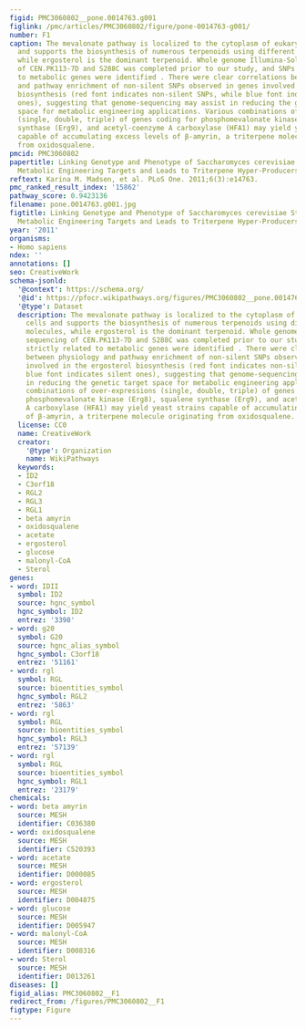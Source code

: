 ```yaml
---
figid: PMC3060802__pone.0014763.g001
figlink: /pmc/articles/PMC3060802/figure/pone-0014763-g001/
number: F1
caption: The mevalonate pathway is localized to the cytoplasm of eukaryotic cells
  and supports the biosynthesis of numerous terpenoids using different precursor molecules,
  while ergosterol is the dominant terpenoid. Whole genome Illumina-Solexa sequencing
  of CEN.PK113-7D and S288C was completed prior to our study, and SNPs strictly related
  to metabolic genes were identified . There were clear correlations between physiology
  and pathway enrichment of non-silent SNPs observed in genes involved in the ergosterol
  biosynthesis (red font indicates non-silent SNPs, while blue font indicates silent
  ones), suggesting that genome-sequencing may assist in reducing the genetic target
  space for metabolic engineering applications. Various combinations of over-expressions
  (single, double, triple) of genes coding for phosphomevalonate kinase (Erg8), squalene
  synthase (Erg9), and acetyl-coenzyme A carboxylase (HFA1) may yield yeast strains
  capable of accumulating excess levels of β-amyrin, a triterpene molecule originating
  from oxidosqualene.
pmcid: PMC3060802
papertitle: Linking Genotype and Phenotype of Saccharomyces cerevisiae Strains Reveals
  Metabolic Engineering Targets and Leads to Triterpene Hyper-Producers.
reftext: Karina M. Madsen, et al. PLoS One. 2011;6(3):e14763.
pmc_ranked_result_index: '15862'
pathway_score: 0.9423136
filename: pone.0014763.g001.jpg
figtitle: Linking Genotype and Phenotype of Saccharomyces cerevisiae Strains Reveals
  Metabolic Engineering Targets and Leads to Triterpene Hyper-Producers
year: '2011'
organisms:
- Homo sapiens
ndex: ''
annotations: []
seo: CreativeWork
schema-jsonld:
  '@context': https://schema.org/
  '@id': https://pfocr.wikipathways.org/figures/PMC3060802__pone.0014763.g001.html
  '@type': Dataset
  description: The mevalonate pathway is localized to the cytoplasm of eukaryotic
    cells and supports the biosynthesis of numerous terpenoids using different precursor
    molecules, while ergosterol is the dominant terpenoid. Whole genome Illumina-Solexa
    sequencing of CEN.PK113-7D and S288C was completed prior to our study, and SNPs
    strictly related to metabolic genes were identified . There were clear correlations
    between physiology and pathway enrichment of non-silent SNPs observed in genes
    involved in the ergosterol biosynthesis (red font indicates non-silent SNPs, while
    blue font indicates silent ones), suggesting that genome-sequencing may assist
    in reducing the genetic target space for metabolic engineering applications. Various
    combinations of over-expressions (single, double, triple) of genes coding for
    phosphomevalonate kinase (Erg8), squalene synthase (Erg9), and acetyl-coenzyme
    A carboxylase (HFA1) may yield yeast strains capable of accumulating excess levels
    of β-amyrin, a triterpene molecule originating from oxidosqualene.
  license: CC0
  name: CreativeWork
  creator:
    '@type': Organization
    name: WikiPathways
  keywords:
  - ID2
  - C3orf18
  - RGL2
  - RGL3
  - RGL1
  - beta amyrin
  - oxidosqualene
  - acetate
  - ergosterol
  - glucose
  - malonyl-CoA
  - Sterol
genes:
- word: IDII
  symbol: ID2
  source: hgnc_symbol
  hgnc_symbol: ID2
  entrez: '3398'
- word: g20
  symbol: G20
  source: hgnc_alias_symbol
  hgnc_symbol: C3orf18
  entrez: '51161'
- word: rgl
  symbol: RGL
  source: bioentities_symbol
  hgnc_symbol: RGL2
  entrez: '5863'
- word: rgl
  symbol: RGL
  source: bioentities_symbol
  hgnc_symbol: RGL3
  entrez: '57139'
- word: rgl
  symbol: RGL
  source: bioentities_symbol
  hgnc_symbol: RGL1
  entrez: '23179'
chemicals:
- word: beta amyrin
  source: MESH
  identifier: C036380
- word: oxidosqualene
  source: MESH
  identifier: C520393
- word: acetate
  source: MESH
  identifier: D000085
- word: ergosterol
  source: MESH
  identifier: D004875
- word: glucose
  source: MESH
  identifier: D005947
- word: malonyl-CoA
  source: MESH
  identifier: D008316
- word: Sterol
  source: MESH
  identifier: D013261
diseases: []
figid_alias: PMC3060802__F1
redirect_from: /figures/PMC3060802__F1
figtype: Figure
---
```

